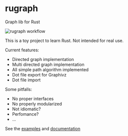# rugraph
Graph lib for Rust

![rugraph workflow](https://github.com/yangosoft/rugraph/actions/workflows/rust.yml/badge.svg)

This is a toy project to learn Rust. Not intended for real use.



Current features:

* Directed graph implementation
* Multi directed graph implementation
* All simple path algorithm implemented
* Dot file export for Graphivz
* Dot file import 


Some pitfalls:

* No proper interfaces
* No properly modularized 
* Not idiomatic?
* Perfomance?
* ...

See the [examples](examples/) and [documentation](https://docs.rs/rugraph/latest/rugraph/)

